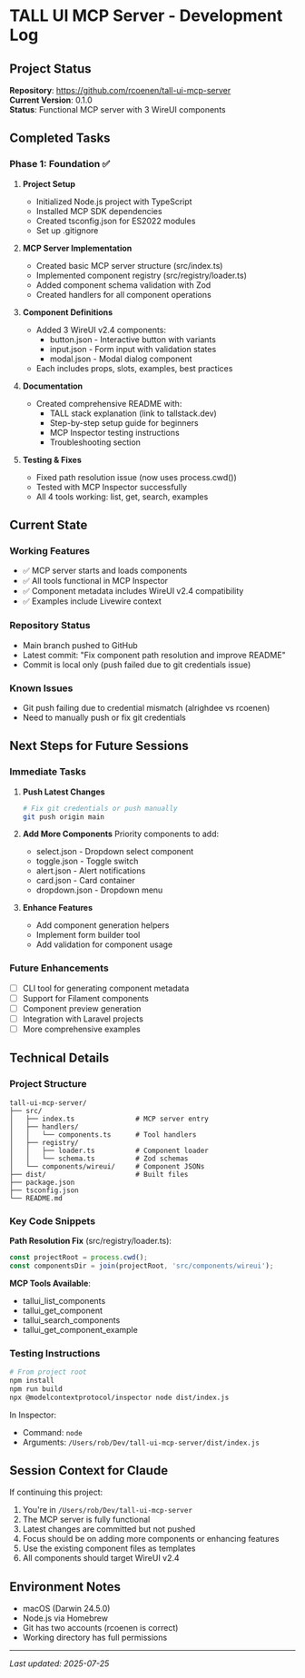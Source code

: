 # TALL UI MCP Server - Development Log

## Project Status

**Repository**: https://github.com/rcoenen/tall-ui-mcp-server  
**Current Version**: 0.1.0  
**Status**: Functional MCP server with 3 WireUI components

## Completed Tasks

### Phase 1: Foundation ✅
1. **Project Setup**
   - Initialized Node.js project with TypeScript
   - Installed MCP SDK dependencies
   - Created tsconfig.json for ES2022 modules
   - Set up .gitignore

2. **MCP Server Implementation**
   - Created basic MCP server structure (src/index.ts)
   - Implemented component registry (src/registry/loader.ts)
   - Added component schema validation with Zod
   - Created handlers for all component operations

3. **Component Definitions**
   - Added 3 WireUI v2.4 components:
     - button.json - Interactive button with variants
     - input.json - Form input with validation states
     - modal.json - Modal dialog component
   - Each includes props, slots, examples, best practices

4. **Documentation**
   - Created comprehensive README with:
     - TALL stack explanation (link to tallstack.dev)
     - Step-by-step setup guide for beginners
     - MCP Inspector testing instructions
     - Troubleshooting section

5. **Testing & Fixes**
   - Fixed path resolution issue (now uses process.cwd())
   - Tested with MCP Inspector successfully
   - All 4 tools working: list, get, search, examples

## Current State

### Working Features
- ✅ MCP server starts and loads components
- ✅ All tools functional in MCP Inspector
- ✅ Component metadata includes WireUI v2.4 compatibility
- ✅ Examples include Livewire context

### Repository Status
- Main branch pushed to GitHub
- Latest commit: "Fix component path resolution and improve README"
- Commit is local only (push failed due to git credentials issue)

### Known Issues
- Git push failing due to credential mismatch (alrighdee vs rcoenen)
- Need to manually push or fix git credentials

## Next Steps for Future Sessions

### Immediate Tasks
1. **Push Latest Changes**
   ```bash
   # Fix git credentials or push manually
   git push origin main
   ```

2. **Add More Components**
   Priority components to add:
   - select.json - Dropdown select component
   - toggle.json - Toggle switch
   - alert.json - Alert notifications
   - card.json - Card container
   - dropdown.json - Dropdown menu

3. **Enhance Features**
   - Add component generation helpers
   - Implement form builder tool
   - Add validation for component usage

### Future Enhancements
- [ ] CLI tool for generating component metadata
- [ ] Support for Filament components
- [ ] Component preview generation
- [ ] Integration with Laravel projects
- [ ] More comprehensive examples

## Technical Details

### Project Structure
```
tall-ui-mcp-server/
├── src/
│   ├── index.ts               # MCP server entry
│   ├── handlers/
│   │   └── components.ts      # Tool handlers
│   ├── registry/
│   │   ├── loader.ts          # Component loader
│   │   └── schema.ts          # Zod schemas
│   └── components/wireui/     # Component JSONs
├── dist/                      # Built files
├── package.json
├── tsconfig.json
└── README.md
```

### Key Code Snippets

**Path Resolution Fix** (src/registry/loader.ts):
```typescript
const projectRoot = process.cwd();
const componentsDir = join(projectRoot, 'src/components/wireui');
```

**MCP Tools Available**:
- tallui_list_components
- tallui_get_component
- tallui_search_components
- tallui_get_component_example

### Testing Instructions
```bash
# From project root
npm install
npm run build
npx @modelcontextprotocol/inspector node dist/index.js
```

In Inspector:
- Command: `node`
- Arguments: `/Users/rob/Dev/tall-ui-mcp-server/dist/index.js`

## Session Context for Claude

If continuing this project:
1. You're in `/Users/rob/Dev/tall-ui-mcp-server`
2. The MCP server is fully functional
3. Latest changes are committed but not pushed
4. Focus should be on adding more components or enhancing features
5. Use the existing component files as templates
6. All components should target WireUI v2.4

## Environment Notes
- macOS (Darwin 24.5.0)
- Node.js via Homebrew
- Git has two accounts (rcoenen is correct)
- Working directory has full permissions

---
*Last updated: 2025-07-25*
